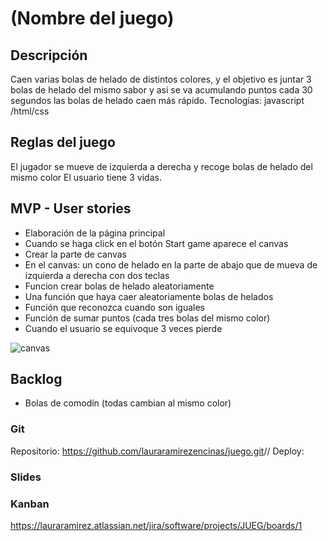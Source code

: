 # (Nombre del juego)

## Descripción

Caen varias bolas de helado de distintos colores,  y el objetivo es juntar 3 bolas de helado del mismo sabor y asi se va acumulando puntos cada 30 segundos las bolas de helado caen más rápido. 
Tecnologías: javascript /html/css

## Reglas del juego  
El jugador se mueve de izquierda a derecha y recoge bolas de helado del mismo color 
El usuario tiene 3 vidas. 

## MVP - User stories

- Elaboración de la página principal
- Cuando se haga click en el botón Start game aparece el canvas
- Crear la parte de canvas 
 - En el canvas: un cono de helado en la parte de abajo que de mueva de izquierda a derecha con dos teclas  
- Funcion crear bolas de helado aleatoriamente
- Una función que haya caer aleatoriamente bolas de helados
- Función que reconozca cuando son iguales
- Función de sumar puntos (cada tres bolas del mismo color)
- Cuando el usuario se equivoque 3 veces pierde 

![canvas](https://github.com/lauraramirezencinas/juego/blob/master/wiframes/canvas.png)

## Backlog

- Bolas de comodín (todas cambian al mismo color)

### Git
Repositorio: https://github.com/lauraramirezencinas/juego.git
​
// Deploy:
​
### Slides
 
### Kanban
https://lauraramirez.atlassian.net/jira/software/projects/JUEG/boards/1


